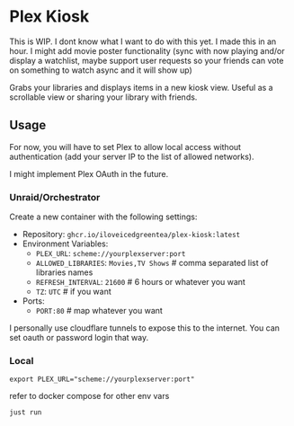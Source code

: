 # Plex Kiosk

This is WIP. I dont know what I want to do with this yet. I made this in an hour. I might add movie poster functionality (sync with now playing and/or display a watchlist, maybe support user requests so your friends can vote on something to watch async and it will show up)

Grabs your libraries and displays items in a new kiosk view. Useful as a scrollable view or sharing your library with friends.

## Usage

For now, you will have to set Plex to allow local access without authentication (add your server IP to the list of allowed networks).

I might implement Plex OAuth in the future.

### Unraid/Orchestrator
Create a new container with the following settings:

- Repository: `ghcr.io/iloveicedgreentea/plex-kiosk:latest`
- Environment Variables:
  - `PLEX_URL`: `scheme://yourplexserver:port`
  - `ALLOWED_LIBRARIES`: `Movies,TV Shows` # comma separated list of libraries names
  - `REFRESH_INTERVAL`: `21600` # 6 hours or whatever you want
  - `TZ`: `UTC` # if you want
- Ports:
    - `PORT:80` # map whatever you want

I personally use cloudflare tunnels to expose this to the internet. You can set oauth or password login that way.

### Local

`export PLEX_URL="scheme://yourplexserver:port"`

refer to docker compose for other env vars

`just run`